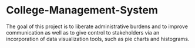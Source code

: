 # College-Management-System
The goal of this project is to liberate administrative burdens and to improve communication as well as to give control to stakeholders via an incorporation of data visualization tools, such as pie charts and histograms.

